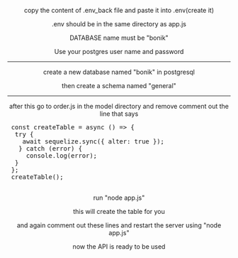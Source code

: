 <p align="center">copy the content of .env_back file and paste it into .env(create it)</p>
<p align="center">.env should be in the same directory as app.js</p>
<p align="center">DATABASE name must be "bonik"</p>
<p align="center">Use your postgres user name and password</p>
<hr>
<p align="center">create a new database named "bonik" in postgresql</p>
<p align="center">then create a schema named "general"</p>
<hr>
<p align="center">after this go to order.js in the model directory and remove comment out the line that says</p>

<pre>
 const createTable = async () => {
  try {
    await sequelize.sync({ alter: true });
   } catch (error) {
     console.log(error);
  }
 };
 createTable();
 </pre>

<p align="center">run "node app.js"</p>
<p align="center">this will create the table for you</p>
<p align="center">and again comment out these lines and restart the server using "node app.js"</p>
<p align="center">now the API is ready to be used</p>

